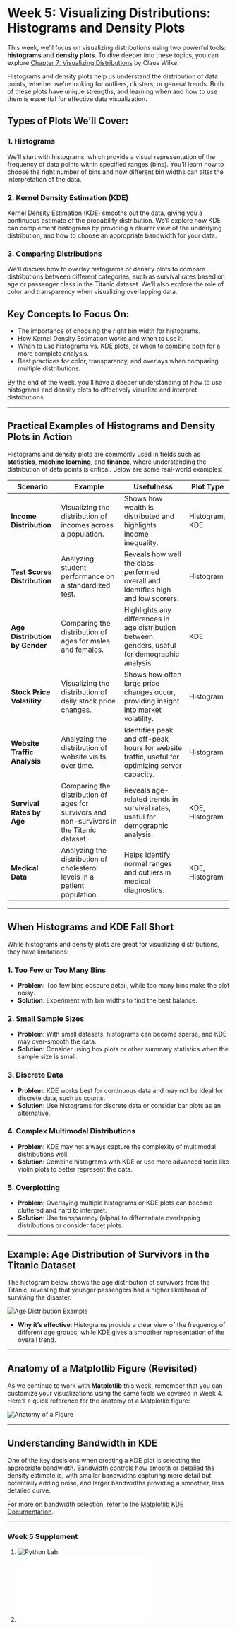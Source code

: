 # Week 5: Visualizing Distributions: Histograms and Density Plots

This week, we’ll focus on visualizing distributions using two powerful tools: **histograms** and **density plots**. To dive deeper into these topics, you can explore [Chapter 7: Visualizing Distributions](https://clauswilke.com/dataviz/histograms-density-plots.html) by Claus Wilke.

Histograms and density plots help us understand the distribution of data points, whether we're looking for outliers, clusters, or general trends. Both of these plots have unique strengths, and learning when and how to use them is essential for effective data visualization.

## Types of Plots We’ll Cover:

### 1. Histograms
We’ll start with histograms, which provide a visual representation of the frequency of data points within specified ranges (bins). You’ll learn how to choose the right number of bins and how different bin widths can alter the interpretation of the data.

### 2. Kernel Density Estimation (KDE)
Kernel Density Estimation (KDE) smooths out the data, giving you a continuous estimate of the probability distribution. We’ll explore how KDE can complement histograms by providing a clearer view of the underlying distribution, and how to choose an appropriate bandwidth for your data.

### 3. Comparing Distributions
We’ll discuss how to overlay histograms or density plots to compare distributions between different categories, such as survival rates based on age or passenger class in the Titanic dataset. We’ll also explore the role of color and transparency when visualizing overlapping data.

## Key Concepts to Focus On:
- The importance of choosing the right bin width for histograms.
- How Kernel Density Estimation works and when to use it.
- When to use histograms vs. KDE plots, or when to combine both for a more complete analysis.
- Best practices for color, transparency, and overlays when comparing multiple distributions.

By the end of the week, you’ll have a deeper understanding of how to use histograms and density plots to effectively visualize and interpret distributions.

---

## Practical Examples of Histograms and Density Plots in Action

Histograms and density plots are commonly used in fields such as **statistics**, **machine learning**, and **finance**, where understanding the distribution of data points is critical. Below are some real-world examples:

| **Scenario**                        | **Example**                                                                                         | **Usefulness**                                                                                              | **Plot Type**                  |
|-------------------------------------|-----------------------------------------------------------------------------------------------------|------------------------------------------------------------------------------------------------------------|---------------------------------|
| **Income Distribution**             | Visualizing the distribution of incomes across a population.                                          | Shows how wealth is distributed and highlights income inequality.                                           | Histogram, KDE                 |
| **Test Scores Distribution**        | Analyzing student performance on a standardized test.                                                | Reveals how well the class performed overall and identifies high and low scorers.                            | Histogram                      |
| **Age Distribution by Gender**      | Comparing the distribution of ages for males and females.                                            | Highlights any differences in age distribution between genders, useful for demographic analysis.             | KDE                            |
| **Stock Price Volatility**          | Visualizing the distribution of daily stock price changes.                                           | Shows how often large price changes occur, providing insight into market volatility.                         | Histogram                      |
| **Website Traffic Analysis**        | Analyzing the distribution of website visits over time.                                              | Identifies peak and off-peak hours for website traffic, useful for optimizing server capacity.               | Histogram                      |
| **Survival Rates by Age**           | Comparing the distribution of ages for survivors and non-survivors in the Titanic dataset.            | Reveals age-related trends in survival rates, useful for demographic analysis.                               | KDE, Histogram                 |
| **Medical Data**                    | Analyzing the distribution of cholesterol levels in a patient population.                            | Helps identify normal ranges and outliers in medical diagnostics.                                           | KDE, Histogram                 |

---

## When Histograms and KDE Fall Short

While histograms and density plots are great for visualizing distributions, they have limitations:

### 1. Too Few or Too Many Bins
   - **Problem**: Too few bins obscure detail, while too many bins make the plot noisy.
   - **Solution**: Experiment with bin widths to find the best balance.

### 2. Small Sample Sizes
   - **Problem**: With small datasets, histograms can become sparse, and KDE may over-smooth the data.
   - **Solution**: Consider using box plots or other summary statistics when the sample size is small.

### 3. Discrete Data
   - **Problem**: KDE works best for continuous data and may not be ideal for discrete data, such as counts.
   - **Solution**: Use histograms for discrete data or consider bar plots as an alternative.

### 4. Complex Multimodal Distributions
   - **Problem**: KDE may not always capture the complexity of multimodal distributions well.
   - **Solution**: Combine histograms with KDE or use more advanced tools like violin plots to better represent the data.

### 5. Overplotting
   - **Problem**: Overlaying multiple histograms or KDE plots can become cluttered and hard to interpret.
   - **Solution**: Use transparency (alpha) to differentiate overlapping distributions or consider facet plots.

---

## Example: Age Distribution of Survivors in the Titanic Dataset

The histogram below shows the age distribution of survivors from the Titanic, revealing that younger passengers had a higher likelihood of surviving the disaster.

![Age Distribution Example](media/age_distribution_titanic.png)

- **Why it’s effective**: Histograms provide a clear view of the frequency of different age groups, while KDE gives a smoother representation of the overall trend.

---

## Anatomy of a Matplotlib Figure (Revisited)

As we continue to work with **Matplotlib** this week, remember that you can customize your visualizations using the same tools we covered in Week 4. Here’s a quick reference for the anatomy of a Matplotlib figure:

![Anatomy of a Figure](media/anatomy.webp)

---

## Understanding Bandwidth in KDE

One of the key decisions when creating a KDE plot is selecting the appropriate bandwidth. Bandwidth controls how smooth or detailed the density estimate is, with smaller bandwidths capturing more detail but potentially adding noise, and larger bandwidths providing a smoother, less detailed curve.

For more on bandwidth selection, refer to the [Matplotlib KDE Documentation](https://matplotlib.org/stable/users/explain/density_estimates.html).

---

### Week 5 Supplement
1. ![Python Lab](Week5_Code_Titanic.ipynb)
2. ![Week 5 Python Assignment](Week_5_Python_Assignment.md)

